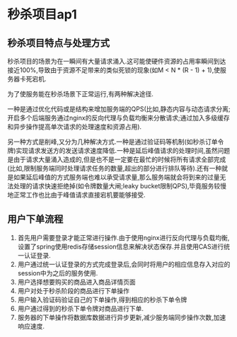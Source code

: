 # 秒杀项目ap1

## 秒杀项目特点与处理方式

秒杀项目的场景为在一瞬间有大量请求涌入.这可能使硬件资源的占用率瞬间到达接近100%,导致由于资源不足带来的类似死锁的现象(如M < N * (R - 1) + 1),使服务器卡死宕机.

为了使服务能在秒杀场景下正常运行,有两种解决途径.

一种是通过优化代码或是结构来增加服务端的QPS(比如,静态内容与动态请求分离;开启多个后端服务通过nginx的反向代理与负载均衡来分散请求;通过加入多级缓存和异步操作提高单次请求的处理速度和资源占用).

另一种方式是削峰,又分为几种解决方式.一种是通过验证码等机制(如秒杀订单令牌)实现请求发送方的发送请求速度降低.一种是延后峰值请求的处理时间,虽然问题是由于请求大量涌入造成的,但是也不是一定要在最忙的时候将所有请求全部完成(比如,限制服务端同时处理请求任务的数量,超出的部分进行排队等待).还有一种就是如果延后峰值的方式服务端也难以承受请求量,那么服务端就会将到来的过量无法处理的请求快速拒绝掉(如令牌数量大闸;leaky bucket限制QPS),毕竟服务较慢地正常工作也比由于峰值请求直接宕机要能够接受.

## 用户下单流程

1. 首先用户需要登录才能正常进行操作.由于使用nginx进行反向代理与负载均衡,设置了spring使用redis存储session信息来解决状态保存.并且使用CAS进行统一认证登录.
2. 用户通过统一认证登录的方式完成登录后,会同时将用户的相应信息存入对应的session中为之后的服务使用.
3. 用户选择想要购买的商品进入商品详情页面
4. 用户对处于秒杀阶段的商品进行下单操作
5. 用户输入验证码验证自己的下单操作,得到相应的秒杀下单令牌
6. 用户通过得到的秒杀下单令牌对商品进行下单.
7. 服务器的下单操作将数据库数据进行异步更新,减少服务端同步操作次数,加速响应速度.
<!-- TODO -->
